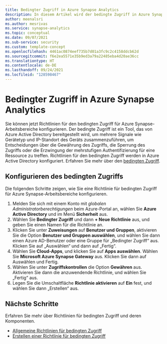 ```yaml
---
title: Bedingter Zugriff in Azure Synapse Analytics
description: In diesem Artikel wird der bedingte Zugriff in Azure Synapse Analytics erläutert.
author: meenalsri
ms.author: mesrivas
ms.service: synapse-analytics
ms.topic: conceptual
ms.date: 09/07/2021
ms.sub-service: security
ms.custom: template-concept
ms.openlocfilehash: 4461ac0874eef735b7d01a3fc9c2c4158ddcb62d
ms.sourcegitcommit: f6e2ea5571e35b9ed3a79a22485eba4d20ae36cc
ms.translationtype: HT
ms.contentlocale: de-DE
ms.lasthandoff: 09/24/2021
ms.locfileid: "128598467"
---
```

# <a name="conditional-access-in-azure-synapse-analytics"></a>Bedingter Zugriff in Azure Synapse Analytics

Sie können jetzt Richtlinien für den bedingten Zugriff für Azure Synapse-Arbeitsbereiche konfigurieren. Der bedingte Zugriff ist ein Tool, das von Azure Active Directory bereitgestellt wird, um mehrere Signale wie Gerätetyp und IP-Standort des Geräts zusammenzuführen, um Entscheidungen über die Gewährung des Zugriffs, die Sperrung des Zugriffs oder die Erzwingung der mehrstufigen Authentifizierung für eine Ressource zu treffen. Richtlinien für den bedingten Zugriff werden in Azure Active Directory konfiguriert. Erfahren Sie mehr über den [bedingten Zugriff](../../active-directory/conditional-access/overview.md).


## <a name="configure-conditional-access"></a>Konfigurieren des bedingten Zugriffs
Die folgenden Schritte zeigen, wie Sie eine Richtlinie für bedingten Zugriff für Azure Synapse-Arbeitsbereiche konfigurieren.

1. Melden Sie sich mit einem Konto mit *globalen Administratorberechtigungen* beim Azure-Portal an, wählen Sie **Azure Active Directory** und im Menü **Sicherheit** aus. 
2. Wählen Sie **Bedingter Zugriff** und dann **+ Neue Richtlinie** aus, und geben Sie einen Namen für die Richtlinie an.
3. Klicken Sie unter **Zuweisungen** auf **Benutzer und Gruppen**, aktivieren Sie die Option **Benutzer und Gruppen auswählen**, und wählen Sie dann einen Azure AD-Benutzer oder eine Gruppe für „Bedingter Zugriff“ aus. Klicken Sie auf „Auswählen“ und dann auf „Fertig“.
4. Wählen Sie **Cloud-Apps**, und klicken Sie auf **Apps auswählen**. Wählen Sie **Microsoft Azure Synapse Gateway** aus. Klicken Sie dann auf Auswählen und Fertig.
5. Wählen Sie unter **Zugriffskontrollen** die Option **Gewähren** aus. Aktivieren Sie dann die anzuwendende Richtlinie, und wählen Sie „Fertig“ aus.
6. Legen Sie die Umschaltfläche **Richtlinie aktivieren** auf **Ein** fest, und wählen Sie dann „Erstellen“ aus.


## <a name="next-steps"></a>Nächste Schritte
Erfahren Sie mehr über Richtlinien für bedingten Zugriff und deren Komponenten.
- [Allgemeine Richtlinien für bedingten Zugriff](../../active-directory/conditional-access/concept-conditional-access-policy-common.md)
- [Erstellen einer Richtlinie für bedingten Zugriff](../../active-directory/conditional-access/concept-conditional-access-policies.md)